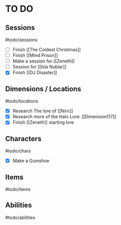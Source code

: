 # TO DO
## Sessions
#todo/sessions
- [ ] Finish [[The Coldest Christmas]]
- [ ] Finish [[Mind Prison]]
- [ ] Make a session for [[Zeneth]]
- [ ] Session for [[Isla Nublar]]
- [x] Finish [[DJ Disaster]]
## Dimensions / Locations
#todo/locations
- [x] Research The lore of [[Nirn]]
- [x] Research more of the Halo Lore: [[Dimension117]]
- [x] Finish [[Zeneth]] starting lore
## Characters
#todo/chars
- [x] Make a Gumshoe
## Items
#todo/items
## Abilities
#todo/abilities